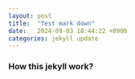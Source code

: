 ```yaml
---
layout: post
title:  "Test mark down"
date:   2024-09-03 18:44:22 +0900
categories: jekyll update
---
```


### How this jekyll work?